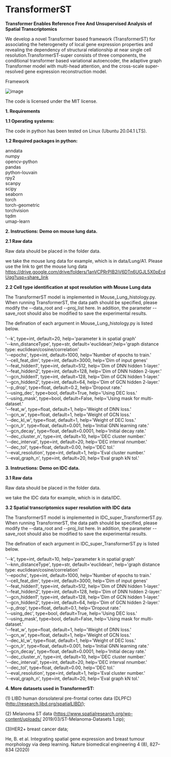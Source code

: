 # TransformerST
**Transformer Enables Reference Free And Unsupervised Analysis of Spatial Transcriptomics**

We develop a novel Transformer based framework (TransformerST) for associating the heterogeneity of local gene expression properties and revealing the dependency of structural relationship at near single cell resolution.TransformerST-super consists of three components, the conditional transformer based variational autoencoder, the adaptive graph Transformer model with multi-head attention, and the cross-scale super-resolved gene expression reconstruction model.

Framework

![image](https://github.com/Zhaocy-Research/TransformerST/blob/main/ST-figure1.png)

The code is licensed under the MIT license.

**1. Requirements**

**1.1 Operating systems:**

The code in python has been tested on Linux (Ubuntu 20.04.1 LTS).  

**1.2 Required packages in python:**

anndata   
numpy  
opencv-python   
pandas  
python-louvain  
rpy2  
scanpy  
scipy  
seaborn   
torch  
torch-geometric    
torchvision  
tqdm  
umap-learn  

**2. Instructions: Demo on mouse lung data.**   
 
**2.1 Raw data**

Raw data should be placed in the folder data.

we take the mouse lung data for example, which is in data/Lung/A1. Please use the link to get the mouse lung data
https://drive.google.com/drive/folders/1anVCPRrPIB2jV6DTn6UGJL5X0pErdUqg?usp=share_link


**2.2 Cell type identification at spot resolution with Mouse Lung data**

The TransformerST model is implemented in Mouse_Lung_histology.py. When running TransformerST, the data path should be specified, please modify the --data_root  and --proj_list here. In addition, the parameter --save_root should also be modified to save the experimental results.

The defination of each argument in Mouse_Lung_histology.py is listed below.

'--k', type=int, default=20, help='parameter k in spatial graph'  
'--knn_distanceType', type=str, default='euclidean',help='graph distance type: euclidean/cosine/correlation'  
'--epochs', type=int, default=1000, help='Number of epochs to train.'  
'--cell_feat_dim', type=int, default=3000, help='Dim of input genes'  
'--feat_hidden1', type=int, default=512, help='Dim of DNN hidden 1-layer.'  
'--feat_hidden2', type=int, default=128, help='Dim of DNN hidden 2-layer.'  
'--gcn_hidden1', type=int, default=128, help='Dim of GCN hidden 1-layer.'  
'--gcn_hidden2', type=int, default=64, help='Dim of GCN hidden 2-layer.'  
'--p_drop', type=float, default=0.2, help='Dropout rate.'  
'--using_dec', type=bool, default=True, help='Using DEC loss.'  
'--using_mask', type=bool, default=False, help='Using mask for multi-dataset.'  
'--feat_w', type=float, default=1, help='Weight of DNN loss.'  
'--gcn_w', type=float, default=1, help='Weight of GCN loss.'  
'--dec_kl_w', type=float, default=1, help='Weight of DEC loss.'  
'--gcn_lr', type=float, default=0.001, help='Initial GNN learning rate.'  
'--gcn_decay', type=float, default=0.0001, help='Initial decay rate.'  
'--dec_cluster_n', type=int, default=10, help='DEC cluster number.'  
'--dec_interval', type=int, default=20, help='DEC interval nnumber.'  
'--dec_tol', type=float, default=0.00, help='DEC tol.'  
'--eval_resolution', type=int, default=1, help='Eval cluster number.'  
'--eval_graph_n', type=int, default=20, help='Eval graph kN tol.' 
  
**3. Instructions: Demo on IDC data.** 
 
**3.1 Raw data**

Raw data should be placed in the folder data.

we take the IDC data for example, which is in data/IDC. 


**3.2 Spatial transcriptomics super resolution with IDC data**

The TransformerST model is implemented in IDC_super_TransformerST.py. When running TransformerST, the data path should be specified, please modify the --data_root  and --proj_list here. In addition, the parameter --save_root should also be modified to save the experimental results.

The defination of each argument in IDC_super_TransformerST.py is listed below.

'--k', type=int, default=10, help='parameter k in spatial graph'  
'--knn_distanceType', type=str, default='euclidean', help='graph distance type: euclidean/cosine/correlation'  
'--epochs', type=int, default=1000, help='Number of epochs to train.'  
'--cell_feat_dim', type=int, default=3000, help='Dim of input genes'  
'--feat_hidden1', type=int, default=512, help='Dim of DNN hidden 1-layer.'  
'--feat_hidden2', type=int, default=128, help='Dim of DNN hidden 2-layer.'  
'--gcn_hidden1', type=int, default=128, help='Dim of GCN hidden 1-layer.'  
'--gcn_hidden2', type=int, default=64, help='Dim of GCN hidden 2-layer.'  
'--p_drop', type=float, default=0.1, help='Dropout rate.'  
'--using_dec', type=bool, default=True, help='Using DEC loss.'  
'--using_mask', type=bool, default=False, help='Using mask for multi-dataset.'  
'--feat_w', type=float, default=1, help='Weight of DNN loss.'  
'--gcn_w', type=float, default=1, help='Weight of GCN loss.'  
'--dec_kl_w', type=float, default=1, help='Weight of DEC loss.'  
'--gcn_lr', type=float, default=0.001, help='Initial GNN learning rate.'  
'--gcn_decay', type=float, default=0.0001, help='Initial decay rate.'  
'--dec_cluster_n', type=int, default=10, help='DEC cluster number.'  
'--dec_interval', type=int, default=20, help='DEC interval nnumber.'  
'--dec_tol', type=float, default=0.00, help='DEC tol.'  
'--eval_resolution', type=int, default=1, help='Eval cluster number.'  
'--eval_graph_n', type=int, default=20, help='Eval graph kN tol.'  

**4. More datasets used in TransformerST:**

(1) LIBD human dorsolateral pre-frontal cortex data (DLPFC) (http://research.libd.org/spatialLIBD/); 

(2) Melanoma ST data (https://www.spatialresearch.org/wp-content/uploads/
2019/03/ST-Melanoma-Datasets 1.zip); 

(3)HER2+ breast cancer data;

He, B. et al. Integrating spatial gene expression and breast tumour morphology via deep learning. Nature biomedical engineering 4 (8), 827–834 (2020) 
